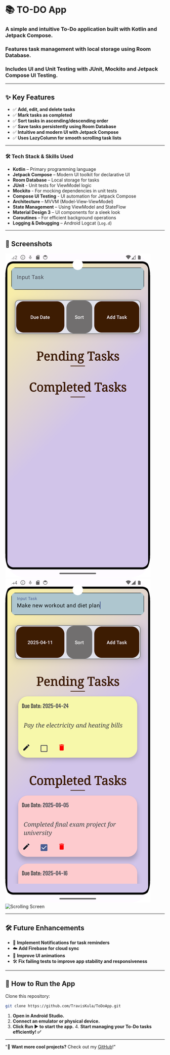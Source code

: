 # 📚 TO-DO App 

### A simple and intuitive To-Do application built with **Kotlin and Jetpack Compose**.
### Features task management with local storage using **Room Database**.
### Includes UI and Unit Testing with **JUnit, Mockito and Jetpack Compose UI Testing**.

---

## ✨ Key Features
- ✅ **Add, edit, and delete tasks**
- ✅ **Mark tasks as completed**
- ✅ **Sort tasks in ascending/descending order**
- ✅ **Save tasks persistently using Room Database**
- ✅ **Intuitive and modern UI with Jetpack Compose**
- ✅ **Uses LazyColumn for smooth scrolling task lists**

---

### 🛠️ Tech Stack & Skills Used

- **Kotlin** – Primary programming language
- **Jetpack Compose** – Modern UI toolkit for declarative UI
- **Room Database** – Local storage for tasks
- **JUnit** - Unit tests for ViewModel logic
- **Mockito** - For mocking dependencies in unit tests
- **Compose UI Testing** - UI automation for Jetpack Compose
- **Architecture** – MVVM (Model-View-ViewModel)
- **State Management** – Using ViewModel and StateFlow
- **Material Design 3** – UI components for a sleek look
- **Coroutines** – For efficient background operations
- **Logging & Debugging** – Android Logcat (`Log.d`)

---

## 📸 Screenshots

![Main Screen](assets/todomainscreen.png)
![Task Screen](assets/todotaskscreen.png)
![Scrolling Screen](assets/todogif.gif)

---

## 🛠️ Future Enhancements
- 📌 **Implement Notifications for task reminders**
- ☁️ **Add Firebase for cloud sync**
- 🎨 **Improve UI animations**
- 🛠️ **Fix failing tests to improve app stability and responsiveness** 


___

## 🚀 How to Run the App
Clone this repository:
```sh
git clone https://github.com/TravisKula/ToDoApp.git
```
1. **Open in Android Studio.**
2. **Connect an emulator or physical device.**
3. **Click Run ▶️ to start the app.**
4️. **Start managing your To-Do tasks efficiently! ✅**

---

"🚀 **Want more cool projects?** Check out my [GitHub](https://github.com/TravisKula)!"